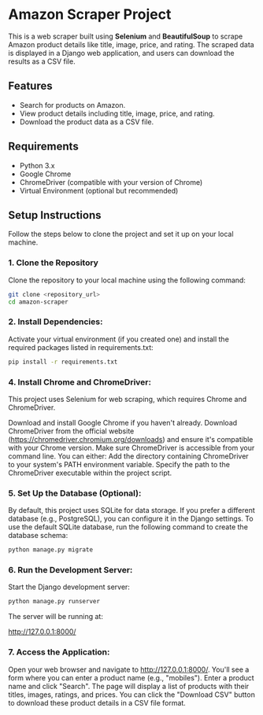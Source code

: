 # Amazon Scraper Project

This is a web scraper built using **Selenium** and **BeautifulSoup** to scrape Amazon product details like title, image, price, and rating. The scraped data is displayed in a Django web application, and users can download the results as a CSV file.

## Features

- Search for products on Amazon.
- View product details including title, image, price, and rating.
- Download the product data as a CSV file.

## Requirements

- Python 3.x
- Google Chrome
- ChromeDriver (compatible with your version of Chrome)
- Virtual Environment (optional but recommended)

## Setup Instructions

Follow the steps below to clone the project and set it up on your local machine.

### 1. Clone the Repository

Clone the repository to your local machine using the following command:

```bash
git clone <repository_url>
cd amazon-scraper
```
### 2. Install Dependencies:

Activate your virtual environment (if you created one) and install the required packages listed in requirements.txt:
```bash
pip install -r requirements.txt
```

### 4. Install Chrome and ChromeDriver:

This project uses Selenium for web scraping, which requires Chrome and ChromeDriver.

Download and install Google Chrome if you haven't already.
Download ChromeDriver from the official website (https://chromedriver.chromium.org/downloads) and ensure it's compatible with your Chrome version.
Make sure ChromeDriver is accessible from your command line. You can either:
Add the directory containing ChromeDriver to your system's PATH environment variable.
Specify the path to the ChromeDriver executable within the project script.

### 5. Set Up the Database (Optional):

By default, this project uses SQLite for data storage. If you prefer a different database (e.g., PostgreSQL), you can configure it in the Django settings. To use the default SQLite database, run the following command to create the database schema:

```bash
python manage.py migrate
```

### 6. Run the Development Server:

Start the Django development server:

```bash
python manage.py runserver
```
The server will be running at:

http://127.0.0.1:8000/


### 7. Access the Application:

Open your web browser and navigate to http://127.0.0.1:8000/.
You'll see a form where you can enter a product name (e.g., "mobiles").
Enter a product name and click "Search".
The page will display a list of products with their titles, images, ratings, and prices.
You can click the "Download CSV" button to download these product details in a CSV file format.
